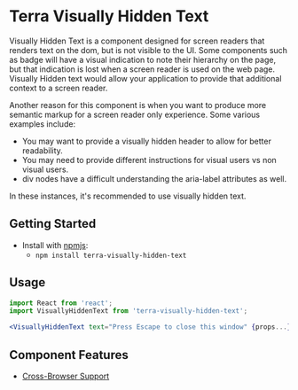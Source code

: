 # Terra Visually Hidden Text

Visually Hidden Text is a component designed for screen readers that renders text on the dom, but is not visible to the UI. Some components such as badge will have a visual indication to note their hierarchy on the page, but that indication is lost when a screen reader is used on the web page. Visually Hidden text would allow your application to provide that additional context to a screen reader.

Another reason for this component is when you want to produce more semantic markup for a screen reader only experience. Some various examples include:

- You may want to provide a visually hidden header to allow for better readability.
- You may need to provide different instructions for visual users vs non visual users.
- div nodes have a difficult understanding the aria-label attributes as well.

In these instances, it's recommended to use visually hidden text.

## Getting Started

- Install with [npmjs](https://www.npmjs.com):
  - `npm install terra-visually-hidden-text`

## Usage

```jsx
import React from 'react';
import VisuallyHiddenText from 'terra-visually-hidden-text';

<VisuallyHiddenText text="Press Escape to close this window" {props...} />
```

## Component Features

 * [Cross-Browser Support](https://engineering.cerner.com/terra-ui/#/getting-started/terra-ui/features)

